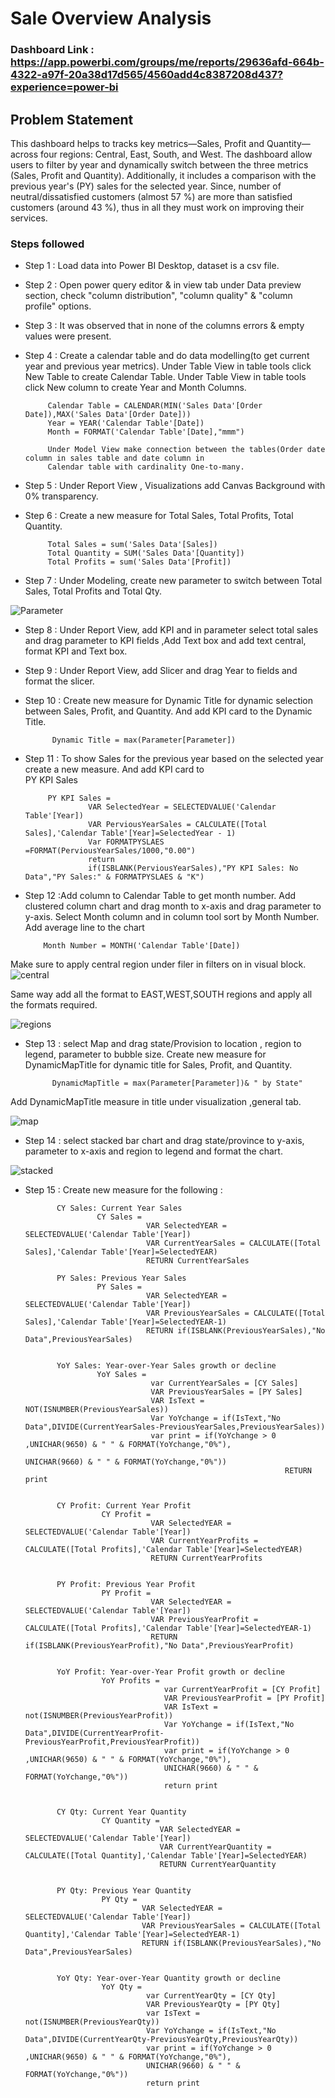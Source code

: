 # Sale Overview Analysis

### Dashboard Link : https://app.powerbi.com/groups/me/reports/29636afd-664b-4322-a97f-20a38d17d565/4560add4c8387208d437?experience=power-bi

## Problem Statement

This dashboard helps to tracks key metrics—Sales, Profit and Quantity—across four regions: Central, East, South, and West. The dashboard allow users to filter by year and dynamically switch between the three metrics (Sales, Profit and Quantity). Additionally, it includes a comparison with the previous year's (PY) sales for the selected year.
Since, number of neutral/dissatisfied customers (almost 57 %) are more than satisfied customers (around 43 %), thus in all they must work on improving their services. 


### Steps followed 

- Step 1 : Load data into Power BI Desktop, dataset is a csv file.

- Step 2 : Open power query editor & in view tab under Data preview section, check "column distribution", "column quality" & "column profile" options.

- Step 3 : It was observed that in none of the columns errors & empty values were present.

- Step 4 : Create a calendar table and do data modelling(to get current year and previous year metrics).
           Under Table View in table tools click New Table to create Calendar Table.
           Under Table View in table tools click New column to create Year and Month Columns.

           Calendar Table = CALENDAR(MIN('Sales Data'[Order Date]),MAX('Sales Data'[Order Date]))
           Year = YEAR('Calendar Table'[Date])
           Month = FORMAT('Calendar Table'[Date],"mmm")
           
           Under Model View make connection between the tables(Order date column in sales table and date column in 
           Calendar table with cardinality One-to-many.   

- Step 5 : Under Report View , Visualizations add Canvas Background with 0% transparency.
 
- Step 6 : Create a new measure for Total Sales, Total Profits, Total Quantity.

           Total Sales = sum('Sales Data'[Sales])
           Total Quantity = SUM('Sales Data'[Quantity]) 
           Total Profits = sum('Sales Data'[Profit])

- Step 7 : Under Modeling, create new parameter to switch between Total Sales, Total Profits and Total Qty.

![Parameter](https://github.com/user-attachments/assets/9c00d600-b4e3-4b69-93f7-57a87f72b194)

- Step 8 : Under Report View, add KPI and in parameter select total sales and drag parameter to KPI fields ,Add Text box and add text central, format KPI and Text box.

- Step 9 : Under Report View, add Slicer and drag Year to fields and format the slicer.

- Step 10 : Create new measure for Dynamic Title for dynamic selection between Sales, Profit, and Quantity. And add KPI 
            card to the Dynamic Title.

            Dynamic Title = max(Parameter[Parameter]) 

- Step 11 : To show Sales for the previous year based on the selected year create a new measure. And add KPI card to  
           PY KPI Sales

           PY KPI Sales = 
                    VAR SelectedYear = SELECTEDVALUE('Calendar Table'[Year])
                    VAR PerviousYearSales = CALCULATE([Total Sales],'Calendar Table'[Year]=SelectedYear - 1)
                    Var FORMATPYSLAES =FORMAT(PerviousYearSales/1000,"0.00")
                    return
                    if(ISBLANK(PerviousYearSales),"PY KPI Sales: No Data","PY Sales:" & FORMATPYSLAES & "K")

- Step 12 :Add column to Calendar Table to get month number. Add clustered column chart and drag month to x-axis and drag
          parameter to y-axis. Select Month column and in column tool sort by Month Number.
          Add average line to the chart 

          Month Number = MONTH('Calendar Table'[Date])

Make sure to apply central region under filer in filters on in visual block.
![central](https://github.com/user-attachments/assets/e5e63a9f-0b24-4f57-9295-1d2f8dcbc32d)

Same way add all the format to EAST,WEST,SOUTH regions and apply all the formats required.

![regions](https://github.com/user-attachments/assets/143e71c8-e31f-44f1-9f19-8fe100d3666f)


- Step 13 : select Map and drag state/Provision to location , region to legend, parameter to bubble size.
            Create new measure for DynamicMapTitle for dynamic title for Sales, Profit, and Quantity.

            DynamicMapTitle = max(Parameter[Parameter])& " by State"
Add DynamicMapTitle measure in title under visualization ,general tab.

![map](https://github.com/user-attachments/assets/cab69ba7-24c2-4396-afb1-fb68ef3c52c8)


- Step 14 : select stacked bar chart and drag state/province to y-axis, parameter to x-axis and region to legend and format the chart.

![stacked](https://github.com/user-attachments/assets/5b2bd418-0480-4a7c-81ec-dfe08a69875c)

- Step 15 : Create new measure for the following :

             CY Sales: Current Year Sales
                      CY Sales = 
                                 VAR SelectedYEAR = SELECTEDVALUE('Calendar Table'[Year])
                                 VAR CurrentYearSales = CALCULATE([Total Sales],'Calendar Table'[Year]=SelectedYEAR)
                                 RETURN CurrentYearSales

             PY Sales: Previous Year Sales
                      PY Sales = 
                                 VAR SelectedYEAR = SELECTEDVALUE('Calendar Table'[Year])
                                 VAR PreviousYearSales = CALCULATE([Total Sales],'Calendar Table'[Year]=SelectedYEAR-1)
                                 RETURN if(ISBLANK(PreviousYearSales),"No Data",PreviousYearSales)


             YoY Sales: Year-over-Year Sales growth or decline
                      YoY Sales = 
                                  var CurrentYearSales = [CY Sales]
                                  VAR PreviousYearSales = [PY Sales]
                                  VAR IsText = NOT(ISNUMBER(PreviousYearSales))
                                  Var YoYchange = if(IsText,"No Data",DIVIDE(CurrentYearSales-PreviousYearSales,PreviousYearSales))
                                  var print = if(YoYchange > 0 ,UNICHAR(9650) & " " & FORMAT(YoYchange,"0%"),
                                                                UNICHAR(9660) & " " & FORMAT(YoYchange,"0%"))
                                                                RETURN print


             CY Profit: Current Year Profit
                       CY Profit = 
                                  VAR SelectedYEAR = SELECTEDVALUE('Calendar Table'[Year])
                                  VAR CurrentYearProfits = CALCULATE([Total Profits],'Calendar Table'[Year]=SelectedYEAR)
                                  RETURN CurrentYearProfits


             PY Profit: Previous Year Profit
                       PY Profit = 
                                  VAR SelectedYEAR = SELECTEDVALUE('Calendar Table'[Year])
                                  VAR PreviousYearProfit = CALCULATE([Total Profits],'Calendar Table'[Year]=SelectedYEAR-1)
                                  RETURN if(ISBLANK(PreviousYearProfit),"No Data",PreviousYearProfit)


             YoY Profit: Year-over-Year Profit growth or decline
                       YoY Profits = 
                                     var CurrentYearProfit = [CY Profit]
                                     VAR PreviousYearProfit = [PY Profit]
                                     VAR IsText = not(ISNUMBER(PreviousYearProfit))
                                     Var YoYchange = if(IsText,"No Data",DIVIDE(CurrentYearProfit-PreviousYearProfit,PreviousYearProfit))
                                     var print = if(YoYchange > 0 ,UNICHAR(9650) & " " & FORMAT(YoYchange,"0%"),
                                     UNICHAR(9660) & " " & FORMAT(YoYchange,"0%"))
                                     return print


             CY Qty: Current Year Quantity
                       CY Quantity = 
                                    VAR SelectedYEAR = SELECTEDVALUE('Calendar Table'[Year])
                                    VAR CurrentYearQuantity = CALCULATE([Total Quantity],'Calendar Table'[Year]=SelectedYEAR)
                                    RETURN CurrentYearQuantity


             PY Qty: Previous Year Quantity
                       PY Qty = 
                                VAR SelectedYEAR = SELECTEDVALUE('Calendar Table'[Year])
                                VAR PreviousYearSales = CALCULATE([Total Quantity],'Calendar Table'[Year]=SelectedYEAR-1)
                                RETURN if(ISBLANK(PreviousYearSales),"No Data",PreviousYearSales)


             YoY Qty: Year-over-Year Quantity growth or decline
                       YoY Qty = 
                                 var CurrentYearQty = [CY Qty]
                                 VAR PreviousYearQty = [PY Qty]
                                 var IsText = not(ISNUMBER(PreviousYearQty))
                                 Var YoYchange = if(IsText,"No Data",DIVIDE(CurrentYearQty-PreviousYearQty,PreviousYearQty))
                                 var print = if(YoYchange > 0 ,UNICHAR(9650) & " " & FORMAT(YoYchange,"0%"),
                                 UNICHAR(9660) & " " & FORMAT(YoYchange,"0%"))
                                 return print









